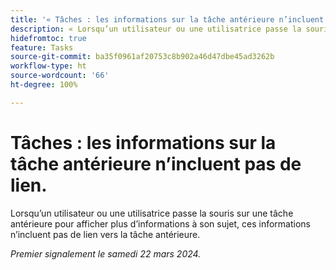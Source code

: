 ```yaml
---
title: '« Tâches : les informations sur la tâche antérieure n’incluent pas de lien. »'
description: « Lorsqu’un utilisateur ou une utilisatrice passe la souris sur une tâche antérieure pour afficher plus d’informations à son sujet, ces informations n’incluent pas de lien vers la tâche antérieure. »
hidefromtoc: true
feature: Tasks
source-git-commit: ba35f0961af20753c8b902a46d47dbe45ad3262b
workflow-type: ht
source-wordcount: '66'
ht-degree: 100%

---
```



# Tâches : les informations sur la tâche antérieure n’incluent pas de lien.

Lorsqu’un utilisateur ou une utilisatrice passe la souris sur une tâche antérieure pour afficher plus d’informations à son sujet, ces informations n’incluent pas de lien vers la tâche antérieure.

_Premier signalement le samedi 22 mars 2024._

